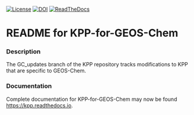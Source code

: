 [![License](https://img.shields.io/badge/License-MIT-blue.svg)](https://github.com/geoschem/KPP/blob/GC_updates/LICENSE.txt) [![DOI](https://zenodo.org/badge/DOI/10.5281/zenodo.4537861.svg)](https://doi.org/10.5281/zenodo.4537861) [![ReadTheDocs](https://img.shields.io/readthedocs/kpp?label=ReadTheDocs)](https://kpp.readthedocs.io/en/latest/)

# README for KPP-for-GEOS-Chem

### Description

The GC_updates branch of the KPP repository tracks modifications to KPP that are specific to GEOS-Chem.

### Documentation

Complete documentation for KPP-for-GEOS-Chem may now be found https://kpp.readthedocs.io.
